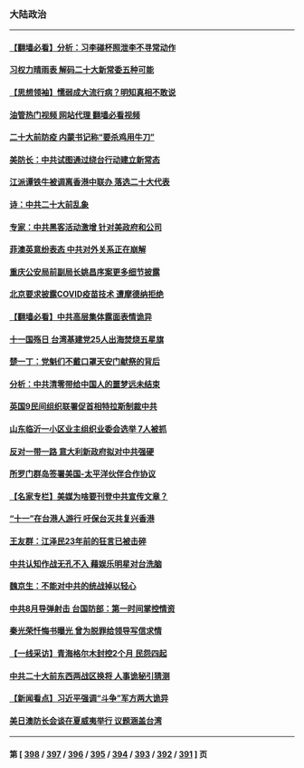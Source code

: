 ### 大陆政治
---
#### [【翻墙必看】分析：习李碰杯照泄李不寻常动作](../../pages/ncid277/n13837642.md?10031245) 
#### [习权力晴雨表 解码二十大新常委五种可能](../../pages/ncid277/n13837527.md?10031245) 
#### [【思想领袖】懦弱成大流行病？明知真相不敢说](../../pages/ncid277/n13820207.md?10031245) 
#### [油管热门视频 网站代理 翻墙必看视频](http://209.222.30.114:81/youtube.html?10031245)
#### [二十大前防疫 内蒙书记称“要杀鸡用牛刀”](../../pages/ncid277/n13837495.md?10031245) 
#### [美防长：中共试图通过绕台行动建立新常态](../../pages/ncid277/n13837488.md?10031245) 
#### [江派谭铁牛被调离香港中联办 落选二十大代表](../../pages/ncid277/n13837076.md?10031245) 
#### [诗：中共二十大前乱象](../../pages/ncid277/n13837390.md?10031245) 
#### [专家：中共黑客活动激增 针对美政府和公司](../../pages/ncid277/n13837254.md?10031245) 
#### [菲澳英意纷表态 中共对外关系正在崩解](../../pages/ncid277/n13837131.md?10031245) 
#### [重庆公安局前副局长姚昌序案更多细节披露](../../pages/ncid277/n13837134.md?10031245) 
#### [北京要求披露COVID疫苗技术 遭摩德纳拒绝](../../pages/ncid277/n13836871.md?10031245) 
#### [【翻墙必看】中共高层集体露面表情诡异](../../pages/ncid277/n13837050.md?10031245) 
#### [十一国殇日 台湾基建党25人出海焚烧五星旗](../../pages/ncid277/n13836982.md?10031245) 
#### [楚一丁：党魁们不戴口罩天安门献祭的背后](../../pages/ncid277/n13837002.md?10031245) 
#### [分析：中共清零带给中国人的噩梦远未结束](../../pages/ncid277/n13836961.md?10031245) 
#### [英国9民间组织联署促首相特拉斯制裁中共](../../pages/ncid277/n13836933.md?10031245) 
#### [山东临沂一小区业主组织业委会选举 7人被抓](../../pages/ncid277/n13836918.md?10031245) 
#### [反对一带一路 意大利新政府拟对中共强硬](../../pages/ncid277/n13836853.md?10031245) 
#### [所罗门群岛签署美国-太平洋伙伴合作协议](../../pages/ncid277/n13836866.md?10031245) 
#### [【名家专栏】美媒为啥要刊登中共宣传文章？](../../pages/ncid277/n13836801.md?10031245) 
#### [“十一”在台港人游行 吁保台灭共复兴香港](../../pages/ncid277/n13836819.md?10031245) 
#### [王友群：江泽民23年前的狂言已被击碎](../../pages/ncid277/n13836529.md?10031245) 
#### [中共认知作战无孔不入 藉娱乐明星对台洗脑](../../pages/ncid277/n13836744.md?10031245) 
#### [魏京生：不能对中共的统战掉以轻心](../../pages/ncid277/n13836743.md?10031245) 
#### [中共8月导弹射击 台国防部：第一时间掌控情资](../../pages/ncid277/n13836672.md?10031245) 
#### [秦光荣忏悔书曝光 曾为脱罪给领导写信求情](../../pages/ncid277/n13836690.md?10031245) 
#### [【一线采访】青海格尔木封控2个月 民怨四起](../../pages/ncid277/n13836720.md?10031245) 
#### [中共二十大前东西两战区换将 人事诡秘引猜测](../../pages/ncid277/n13836700.md?10031245) 
#### [【新闻看点】习近平强调“斗争”军方两大诡异](../../pages/ncid277/n13836385.md?10031245) 
#### [美日澳防长会谈在夏威夷举行 议题涵盖台湾](../../pages/ncid277/n13836618.md?10031245) 

---
#### 第 [ [398](./398.md?10031245) / [397](./397.md?10031245) / [396](./396.md?10031245) / [395](./395.md?10031245) / [394](./394.md?10031245) / [393](./393.md?10031245) / [392](./392.md?10031245) / [391](./391.md?10031245) ] 页
